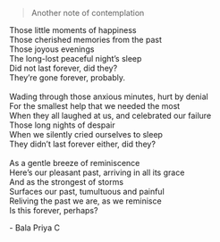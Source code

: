 > Another note of contemplation

Those little moments of happiness<br>
Those cherished memories from the past<br>
Those joyous evenings<br>
The long-lost peaceful night’s sleep<br>
Did not last forever, did they?<br>
They’re gone forever, probably.<br>
<br>
Wading through those anxious minutes, hurt by denial<br>
For the smallest help that we needed the most<br>
When they all laughed at us, and celebrated our failure<br>
Those long nights of despair<br>
When we silently cried ourselves to sleep<br>
They didn’t last forever either, did they?<br>
<br>
As a gentle breeze of reminiscence<br>
Here’s our pleasant past, arriving in all its grace<br>
And as the strongest of storms<br>
Surfaces our past, tumultuous and painful<br>
Reliving the past we are, as we reminisce<br>
Is this forever, perhaps?<br>

\- Bala Priya C

